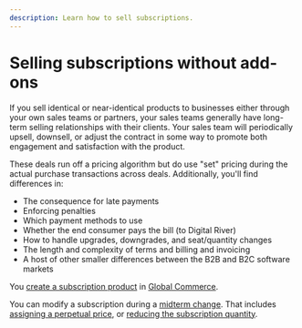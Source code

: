 ```yaml
---
description: Learn how to sell subscriptions.
---
```


# Selling subscriptions without add-ons

If you sell identical or near-identical products to businesses either through your own sales teams or partners, your sales teams generally have long-term selling relationships with their clients. Your sales team will periodically upsell, downsell, or adjust the contract in some way to promote both engagement and satisfaction with the product.

These deals run off a pricing algorithm but do use "set" pricing during the actual purchase transactions across deals. Additionally, you'll find differences in:

* The consequence for late payments
* Enforcing penalties
* Which payment methods to use
* Whether the end consumer pays the bill (to Digital River)
* How to handle upgrades, downgrades, and seat/quantity changes
* The length and complexity of terms and billing and invoicing
* A host of other smaller differences between the B2B and B2C software markets

You [create a subscription product](https://help.digitalriver.com/help/gc/Products/All-Products/Creating-a-product.htm) in [Global Commerce](https://gc.digitalriver.com/gc/ent/login.do).

You can modify a subscription during a [midterm change](midterm-change.md). That includes [assigning a perpetual price](broken-reference), or [reducing the subscription quantity](../../../common-shopper-and-admin-apis/subscriptions/reducing-the-quantity-of-a-subscription.md).
